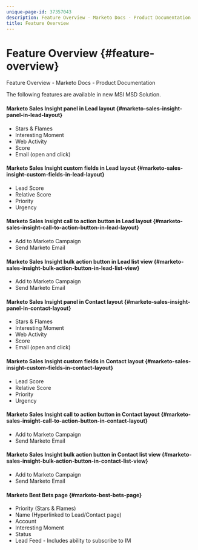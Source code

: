 ```yaml
---
unique-page-id: 37357043
description: Feature Overview - Marketo Docs - Product Documentation
title: Feature Overview
---
```


# Feature Overview {#feature-overview}

Feature Overview - Marketo Docs - Product Documentation

The following features are available in new MSI MSD Solution.

#### Marketo Sales Insight panel in Lead layout  {#marketo-sales-insight-panel-in-lead-layout}

* Stars & Flames 
* Interesting Moment 
* Web Activity 
* Score 
* Email (open and click)

#### Marketo Sales Insight custom fields in Lead layout  {#marketo-sales-insight-custom-fields-in-lead-layout}

* Lead Score 
* Relative Score 
* Priority 
* Urgency

#### Marketo Sales Insight call to action button in Lead layout  {#marketo-sales-insight-call-to-action-button-in-lead-layout}

* Add to Marketo Campaign 
* Send Marketo Email

#### Marketo Sales Insight bulk action button in Lead list view  {#marketo-sales-insight-bulk-action-button-in-lead-list-view}

* Add to Marketo Campaign 
* Send Marketo Email

#### Marketo Sales Insight panel in Contact layout  {#marketo-sales-insight-panel-in-contact-layout}

* Stars & Flames 
* Interesting Moment 
* Web Activity 
* Score 
* Email (open and click)

#### Marketo Sales Insight custom fields in Contact layout  {#marketo-sales-insight-custom-fields-in-contact-layout}

* Lead Score 
* Relative Score 
* Priority 
* Urgency

#### Marketo Sales Insight call to action button in Contact layout  {#marketo-sales-insight-call-to-action-button-in-contact-layout}

* Add to Marketo Campaign 
* Send Marketo Email

#### Marketo Sales Insight bulk action button in Contact list view  {#marketo-sales-insight-bulk-action-button-in-contact-list-view}

* Add to Marketo Campaign 
* Send Marketo Email

#### Marketo Best Bets page  {#marketo-best-bets-page}

* Priority (Stars & Flames) 
* Name (Hyperlinked to Lead/Contact page) 
* Account 
* Interesting Moment 
* Status 
* Lead Feed - Includes ability to subscribe to IM

